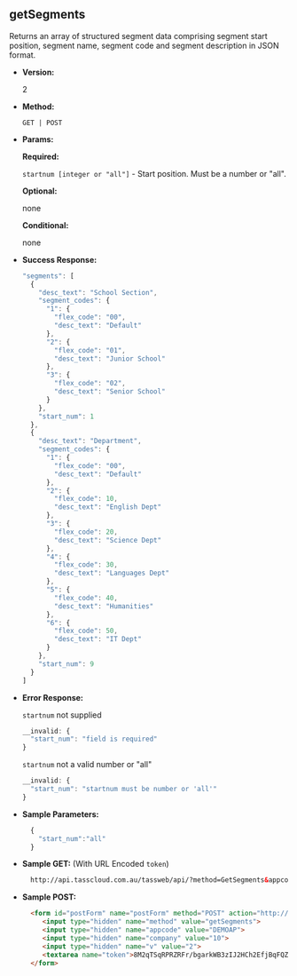 **getSegments**
----
  Returns an array of structured segment data comprising segment start position, segment name, segment code and segment description in JSON format.

* **Version:**

  2

* **Method:**

  `GET | POST`
  
*  **Params:**

   **Required:**
 
   `startnum [integer or "all"]` - Start position. Must be a number or "all".

   **Optional:**

   none

   **Conditional:**

   none

* **Success Response:**

    ```javascript
    "segments": [
      {
        "desc_text": "School Section",
        "segment_codes": {
          "1": {
            "flex_code": "00",
            "desc_text": "Default"
          },
          "2": {
            "flex_code": "01",
            "desc_text": "Junior School"
          },
          "3": {
            "flex_code": "02",
            "desc_text": "Senior School"
          }
        },
        "start_num": 1
      },
      {
        "desc_text": "Department",
        "segment_codes": {
          "1": {
            "flex_code": "00",
            "desc_text": "Default"
          },
          "2": {
            "flex_code": 10,
            "desc_text": "English Dept"
          },
          "3": {
            "flex_code": 20,
            "desc_text": "Science Dept"
          },
          "4": {
            "flex_code": 30,
            "desc_text": "Languages Dept"
          },
          "5": {
            "flex_code": 40,
            "desc_text": "Humanities"
          },
          "6": {
            "flex_code": 50,
            "desc_text": "IT Dept"
          }
        },
        "start_num": 9
      }
    ]
    ```
 
* **Error Response:**

    `startnum` not supplied
    ```javascript
    __invalid: {
      "start_num": "field is required"
    }
    ```
    
    `startnum` not a valid number or "all"
    ```javascript
    __invalid: {
      "start_num": "startnum must be number or 'all'"
    }
    ```
    
* **Sample Parameters:**

  ```javascript
    { 
      "start_num":"all"
    }
  ```

* **Sample GET:** (With URL Encoded `token`)

  ```HTML
    http://api.tasscloud.com.au/tassweb/api/?method=GetSegments&appcode=DEMOAP&company=10&v=2&token=8M2qTSqRPRZRFr%2FbgarkWB3zIJ2HCh2EfjBqFQZd6%2B0%3D
  ```
  
* **Sample POST:**

  ```HTML
    <form id="postForm" name="postForm" method="POST" action="http://api.tasscloud.com.au/tassweb/api/">
       <input type="hidden" name="method" value="getSegments">
       <input type="hidden" name="appcode" value="DEMOAP">
       <input type="hidden" name="company" value="10">
       <input type="hidden" name="v" value="2">
       <textarea name="token">8M2qTSqRPRZRFr/bgarkWB3zIJ2HCh2EfjBqFQZd6+0=</textarea>
    </form>
  ```
